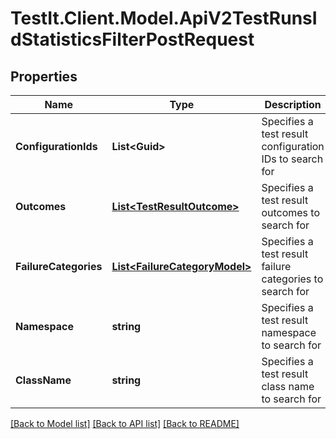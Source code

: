 # TestIt.Client.Model.ApiV2TestRunsIdStatisticsFilterPostRequest

## Properties

Name | Type | Description | Notes
------------ | ------------- | ------------- | -------------
**ConfigurationIds** | **List&lt;Guid&gt;** | Specifies a test result configuration IDs to search for | [optional] 
**Outcomes** | [**List&lt;TestResultOutcome&gt;**](TestResultOutcome.md) | Specifies a test result outcomes to search for | [optional] 
**FailureCategories** | [**List&lt;FailureCategoryModel&gt;**](FailureCategoryModel.md) | Specifies a test result failure categories to search for | [optional] 
**Namespace** | **string** | Specifies a test result namespace to search for | [optional] 
**ClassName** | **string** | Specifies a test result class name to search for | [optional] 

[[Back to Model list]](../README.md#documentation-for-models) [[Back to API list]](../README.md#documentation-for-api-endpoints) [[Back to README]](../README.md)

